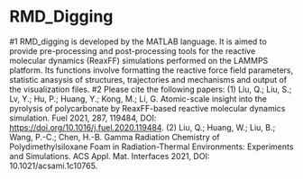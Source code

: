 # RMD_Digging
#1 RMD_digging is developed by the MATLAB language. It is aimed to provide pre-processing and post-processing tools for the reactive molecular dynamics (ReaxFF) simulations performed on the LAMMPS  platform. Its functions involve formatting the reactive force field parameters, statistic anasysis of structures, trajectories and mechanisms and output of the visualization files.
#2 Please cite the following papers:
(1) Liu, Q.; Liu, S.; Lv, Y.; Hu, P.; Huang, Y.; Kong, M.; Li, G. Atomic-scale insight into the pyrolysis of polycarbonate by ReaxFF-based reactive molecular dynamics simulation. Fuel 2021, 287, 119484, DOI: https://doi.org/10.1016/j.fuel.2020.119484.
(2)  Liu, Q.; Huang, W.; Liu, B.; Wang, P.-C.; Chen, H.-B. Gamma Radiation Chemistry of Polydimethylsiloxane Foam in Radiation-Thermal Environments: Experiments and Simulations. ACS Appl. Mat. Interfaces 2021, DOI: 10.1021/acsami.1c10765.